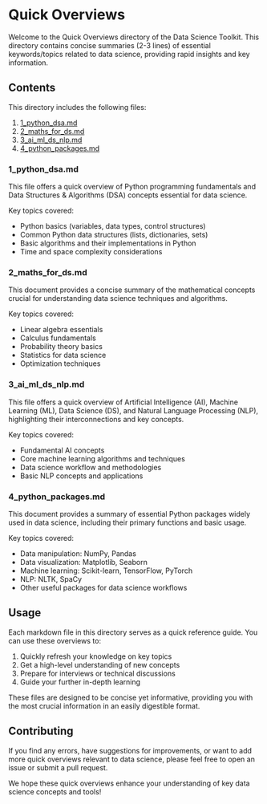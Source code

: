 # Quick Overviews

Welcome to the Quick Overviews directory of the Data Science Toolkit. This directory contains concise summaries (2-3 lines) of essential keywords/topics related to data science, providing rapid insights and key information.

## Contents

This directory includes the following files:

1. [1_python_dsa.md](#1_python_dsamd)
2. [2_maths_for_ds.md](#2_maths_for_dsmd)
3. [3_ai_ml_ds_nlp.md](#3_ai_ml_ds_nlpmd)
4. [4_python_packages.md](#4_python_packagesmd)

### 1_python_dsa.md

This file offers a quick overview of Python programming fundamentals and Data Structures & Algorithms (DSA) concepts essential for data science.

Key topics covered:
- Python basics (variables, data types, control structures)
- Common Python data structures (lists, dictionaries, sets)
- Basic algorithms and their implementations in Python
- Time and space complexity considerations

### 2_maths_for_ds.md

This document provides a concise summary of the mathematical concepts crucial for understanding data science techniques and algorithms.

Key topics covered:
- Linear algebra essentials
- Calculus fundamentals
- Probability theory basics
- Statistics for data science
- Optimization techniques

### 3_ai_ml_ds_nlp.md

This file offers a quick overview of Artificial Intelligence (AI), Machine Learning (ML), Data Science (DS), and Natural Language Processing (NLP), highlighting their interconnections and key concepts.

Key topics covered:
- Fundamental AI concepts
- Core machine learning algorithms and techniques
- Data science workflow and methodologies
- Basic NLP concepts and applications

### 4_python_packages.md

This document provides a summary of essential Python packages widely used in data science, including their primary functions and basic usage.

Key topics covered:
- Data manipulation: NumPy, Pandas
- Data visualization: Matplotlib, Seaborn
- Machine learning: Scikit-learn, TensorFlow, PyTorch
- NLP: NLTK, SpaCy
- Other useful packages for data science workflows

## Usage

Each markdown file in this directory serves as a quick reference guide. You can use these overviews to:

1. Quickly refresh your knowledge on key topics
2. Get a high-level understanding of new concepts
3. Prepare for interviews or technical discussions
4. Guide your further in-depth learning

These files are designed to be concise yet informative, providing you with the most crucial information in an easily digestible format.

## Contributing

If you find any errors, have suggestions for improvements, or want to add more quick overviews relevant to data science, please feel free to open an issue or submit a pull request.

We hope these quick overviews enhance your understanding of key data science concepts and tools!
